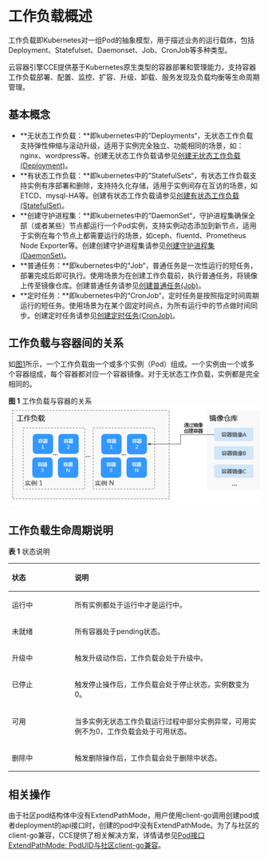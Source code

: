 # 工作负载概述<a name="cce_01_0006"></a>

工作负载即Kubernetes对一组Pod的抽象模型，用于描述业务的运行载体，包括Deployment、Statefulset、Daemonset、Job、CronJob等多种类型。

云容器引擎CCE提供基于Kubernetes原生类型的容器部署和管理能力，支持容器工作负载部署、配置、监控、扩容、升级、卸载、服务发现及负载均衡等生命周期管理。

## 基本概念<a name="section9568145263015"></a>

-   **无状态工作负载：**即kubernetes中的“Deployments“，无状态工作负载支持弹性伸缩与滚动升级，适用于实例完全独立、功能相同的场景，如：nginx、wordpress等。创建无状态工作负载请参见[创建无状态工作负载\(Deployment\)](创建无状态工作负载(Deployment).md)。
-   **有状态工作负载：**即kubernetes中的“StatefulSets“，有状态工作负载支持实例有序部署和删除，支持持久化存储，适用于实例间存在互访的场景，如ETCD、mysql-HA等。创建有状态工作负载请参见[创建有状态工作负载\(StatefulSet\)](创建有状态工作负载(StatefulSet).md)。
-   **创建守护进程集：**即kubernetes中的“DaemonSet“，守护进程集确保全部（或者某些）节点都运行一个Pod实例，支持实例动态添加到新节点，适用于实例在每个节点上都需要运行的场景，如ceph、fluentd、Prometheus Node Exporter等。创建创建守护进程集请参见[创建守护进程集\(DaemonSet\)](创建守护进程集(DaemonSet).md)。
-   **普通任务：**即kubernetes中的“Job“，普通任务是一次性运行的短任务，部署完成后即可执行。使用场景为在创建工作负载前，执行普通任务，将镜像上传至镜像仓库。创建普通任务请参见[创建普通任务\(Job\)](创建普通任务(Job).md)。
-   **定时任务：**即kubernetes中的“CronJob“，定时任务是按照指定时间周期运行的短任务。使用场景为在某个固定时间点，为所有运行中的节点做时间同步。创建定时任务请参见[创建定时任务\(CronJob\)](创建定时任务(CronJob).md)。

## 工作负载与容器间的关系<a name="section16194164519394"></a>

如[图1](#fig1801862479)所示，一个工作负载由一个或多个实例（Pod）组成。一个实例由一个或多个容器组成，每个容器都对应一个容器镜像。对于无状态工作负载，实例都是完全相同的。

**图 1**  工作负载与容器的关系<a name="fig1801862479"></a>  
![](figures/工作负载与容器的关系.png "工作负载与容器的关系")

## 工作负载生命周期说明<a name="section3891192610218"></a>

**表 1**  状态说明

<a name="table488465253420"></a>
<table><thead align="left"><tr id="row13888105212343"><th class="cellrowborder" valign="top" width="25%" id="mcps1.2.3.1.1"><p id="p1788975203415"><a name="p1788975203415"></a><a name="p1788975203415"></a>状态</p>
</th>
<th class="cellrowborder" valign="top" width="75%" id="mcps1.2.3.1.2"><p id="p788975211347"><a name="p788975211347"></a><a name="p788975211347"></a>说明</p>
</th>
</tr>
</thead>
<tbody><tr id="row14889152173415"><td class="cellrowborder" valign="top" width="25%" headers="mcps1.2.3.1.1 "><p id="p1788905212343"><a name="p1788905212343"></a><a name="p1788905212343"></a>运行中</p>
</td>
<td class="cellrowborder" valign="top" width="75%" headers="mcps1.2.3.1.2 "><p id="p188914522345"><a name="p188914522345"></a><a name="p188914522345"></a>所有实例都处于运行中才是运行中。</p>
</td>
</tr>
<tr id="row12889195263417"><td class="cellrowborder" valign="top" width="25%" headers="mcps1.2.3.1.1 "><p id="p1888915253412"><a name="p1888915253412"></a><a name="p1888915253412"></a>未就绪</p>
</td>
<td class="cellrowborder" valign="top" width="75%" headers="mcps1.2.3.1.2 "><p id="p12889152113418"><a name="p12889152113418"></a><a name="p12889152113418"></a>所有容器处于pending状态。</p>
</td>
</tr>
<tr id="row12889195213419"><td class="cellrowborder" valign="top" width="25%" headers="mcps1.2.3.1.1 "><p id="p6889135218347"><a name="p6889135218347"></a><a name="p6889135218347"></a>升级中</p>
</td>
<td class="cellrowborder" valign="top" width="75%" headers="mcps1.2.3.1.2 "><p id="p18889052203414"><a name="p18889052203414"></a><a name="p18889052203414"></a>触发升级动作后，工作负载会处于升级中。</p>
</td>
</tr>
<tr id="row2088975211346"><td class="cellrowborder" valign="top" width="25%" headers="mcps1.2.3.1.1 "><p id="p788915203415"><a name="p788915203415"></a><a name="p788915203415"></a>已停止</p>
</td>
<td class="cellrowborder" valign="top" width="75%" headers="mcps1.2.3.1.2 "><p id="p15889152103417"><a name="p15889152103417"></a><a name="p15889152103417"></a>触发停止操作后，工作负载会处于停止状态，实例数变为0。</p>
</td>
</tr>
<tr id="row172011222121114"><td class="cellrowborder" valign="top" width="25%" headers="mcps1.2.3.1.1 "><p id="p132017221115"><a name="p132017221115"></a><a name="p132017221115"></a>可用</p>
</td>
<td class="cellrowborder" valign="top" width="75%" headers="mcps1.2.3.1.2 "><p id="p16202132212113"><a name="p16202132212113"></a><a name="p16202132212113"></a>当多实例无状态工作负载运行过程中部分实例异常，可用实例不为0，工作负载会处于可用状态。</p>
</td>
</tr>
<tr id="row1280465420481"><td class="cellrowborder" valign="top" width="25%" headers="mcps1.2.3.1.1 "><p id="p198052054104811"><a name="p198052054104811"></a><a name="p198052054104811"></a>删除中</p>
</td>
<td class="cellrowborder" valign="top" width="75%" headers="mcps1.2.3.1.2 "><p id="p8805854104812"><a name="p8805854104812"></a><a name="p8805854104812"></a>触发删除操作后，工作负载会处于删除中状态。</p>
</td>
</tr>
</tbody>
</table>

## 相关操作<a name="section4615184114182"></a>

由于社区pod结构体中没有ExtendPathMode，用户使用client-go调用创建pod或者deployment的api接口时，创建的pod中没有ExtendPathMode。为了与社区的client-go兼容，CCE提供了相关解决方案，详情请参见[Pod接口ExtendPathMode: PodUID与社区client-go兼容](https://support.huaweicloud.com/bestpractice-cce/cce_bestpractice_0043.html)。

